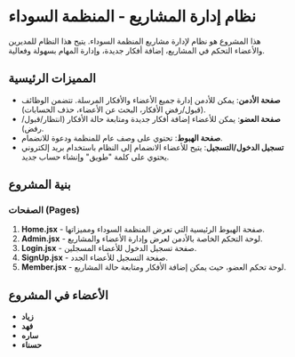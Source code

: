 # نظام إدارة المشاريع - المنظمة السوداء

هذا المشروع هو نظام لإدارة مشاريع المنظمة السوداء. يتيح هذا النظام للمديرين والأعضاء التحكم في المشاريع، إضافة أفكار جديدة، وإدارة المهام بسهولة وفعالية.

## المميزات الرئيسية
- **صفحة الأدمن**: يمكن للأدمن إدارة جميع الأعضاء والأفكار المرسلة. تتضمن الوظائف (قبول/رفض الأفكار، البحث عن الأعضاء، حذف الحسابات).
- **صفحة العضو**: يمكن للأعضاء إضافة أفكار جديدة ومتابعة حالة الأفكار (انتظار/قبول/رفض).
- **صفحة الهبوط**: تحتوي على وصف عام للمنظمة ودعوة للانضمام.
- **تسجيل الدخول/التسجيل**: يتيح للأعضاء الانضمام إلى النظام باستخدام بريد إلكتروني يحتوي على كلمة "طويق" وإنشاء حساب جديد.

## بنية المشروع

### الصفحات (Pages)

1. **Home.jsx** - صفحة الهبوط الرئيسية التي تعرض المنظمة السوداء ومميزاتها.
2. **Admin.jsx** - لوحة التحكم الخاصة بالأدمن لعرض وإدارة الأعضاء والمشاريع.
3. **Login.jsx** - صفحة تسجيل الدخول للأعضاء المسجلين.
4. **SignUp.jsx** - صفحة التسجيل للأعضاء الجدد.
5. **Member.jsx** - لوحة تحكم العضو، حيث يمكن إضافة الأفكار ومتابعة حالة المشاريع.


## الأعضاء في المشروع

- **زياد**
- **فهد**
- **ساره**
- **حسناء**

